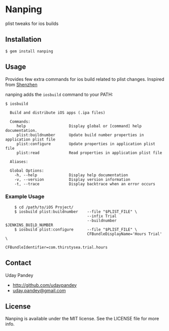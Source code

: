 Nanping
=======

plist tweaks for ios builds

## Installation

    $ gem install nanping

## Usage

Provides few extra commands for ios build related to plist changes. Inspired from [Shenzhen](https://github.com/nomad/shenzhen)

nanping adds the `iosbuild` command to your PATH:

    $ iosbuild

      Build and distribute iOS apps (.ipa files)

      Commands:
         help                   Display global or [command] help documentation.
         plist:buildnumber      Update build number properties in application plist file
         plist:configure        Update properties in application plist file
         plist:read             Read properties in application plist file

      Aliases:

      Global Options:
        -h, --help              Display help documentation
        -v, --version           Display version information
        -t, --trace             Display backtrace when an error occurs

### Example Usage

        $ cd /path/to/iOS Project/
        $ iosbuild plist:buildnumber    --file "$PLIST_FILE" \
                                        --infix Trial
                                        --buildnumber $JENKINS_BUILD_NUMBER
        $ iosbuild plist:configure      --file "$PLIST_FILE" \
                                        CFBundleDisplayName='Hours Trial' \
                                        CFBundleIdentifier=com.thirstysea.trial.hours 

## Contact

Uday Pandey

- http://github.com/udaypandey
- uday.pandey@gmail.com

## License

Nanping is available under the MIT license. See the LICENSE file for more info.
